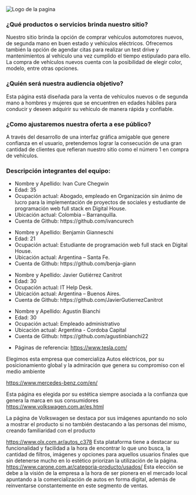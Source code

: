 <img href="/logo.png" alt="Logo de la pagina">

<h3> ¿Qué productos o servicios brinda nuestro sitio? </h3>

<p> Nuestro sitio brinda la opción de comprar vehículos automotores nuevos, de segunda mano en buen estado y vehículos eléctricos. Ofrecemos también la opción de agendar citas para realizar un test drive y mantenimientos al vehículo una vez cumplido el tiempo estipulado para ello.  
La compra de vehículos nuevos cuenta con la posibilidad de elegir color, modelo, entre otras opciones. </p>

<h3> ¿Quién será nuestra audiencia objetivo? </h3>

<p>Esta página está diseñada para la venta de vehículos nuevos o de segunda mano a hombres y mujeres que se encuentren en edades hábiles para conducir y deseen adquirir su vehículo de manera rápida y confiable.</p>

<h3> ¿Como ajustaremos nuestra oferta a ese público? </h3>

<p>A través del desarrollo de una interfaz gráfica amigable que genere confianza en el usuario, pretendemos lograr la consecución de una gran cantidad de clientes que refieran nuestro sitio como el número 1 en compra de vehículos. </p>


<h3> Descripción integrantes del equipo: </h3>
<ul>
<li>	Nombre y Apellido: Ivan Cure Chegwin </li>
<li>	Edad: 35 </li>
<li>	Ocupación actual: Abogado, empleado en Organización sin ánimo de lucro para la implementación de proyectos de sociales y estudiante de programación web full stack en Digital House. </li>
<li>	Ubicación actual: Colombia – Barranquilla. </li>
<li>	Cuenta de Github: https://github.com/ivancurech </li>
</ul>

<ul>
<li>Nombre y Apellido: Benjamin Gianneschi</li>
<li>Edad: 21</li>
<li>Ocupación actual:  Estudiante de programación web full stack en Digital House.</li>
<li>Ubicación actual: Argentina – Santa Fe.</li>
<li>Cuenta de Github: https://github.com/benja-giann</li>
</ul>

<ul>
<li>Nombre y Apellido: Javier Gutiérrez Canitrot</li>
<li>Edad: 30</li>
<li>Ocupación actual: IT Help Desk.</li>
<li>Ubicación actual: Argentina – Buenos Aires.</li>
<li>Cuenta de Github: https://github.com/JavierGutierrezCanitrot</li>
</ul>

<ul>
<li>Nombre y Apellido: Agustin Bianchi</li>
<li>Edad: 30 </li>
<li>Ocupación actual: Empleado administrativo</li>
<li>Ubicación actual: Argentina - 	Cordoba Capital</li>
<li>Cuenta de Github: https://github.com/agustinbianchi22</li>
</ul>

-	Páginas de referencia:
https://www.tesla.com/

Elegimos esta empresa que comercializa Autos eléctricos, por su posicionamiento global y la admiración que genera su compromiso con el medio ambiente

https://www.mercedes-benz.com/en/

Esta página es elegida por su estética siempre asociada a la confianza que genera la marca en sus consumidores
https://www.volkswagen.com.ar/es.html

La página de Volkswagen se destaca por sus imágenes apuntando no solo a mostrar el producto si no también destacando a las personas del mismo, creando familiaridad con el producto

https://www.olx.com.ar/autos_c378
Esta plataforma tiene a destacar su funcionalidad y facilidad a la hora de encontrar lo que uno busca, la cantidad de filtros, imágenes y opciones para aquellos usuarios finales que sin detenerse mucho en lo estético priorizan la utilización de la página.
https://www.carone.com.ar/categoria-producto/usados/
Esta elección se debe a la visión de la empresa a la hora de ser pionera en el mercado local apuntando a la comercialización de autos en forma digital, además de reinventarse constantemente en este segmento de ventas.



